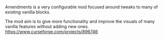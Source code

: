 Amendments is a very configurable mod focused around tweaks to many of existing vanilla blocks.  

The mod aim is to give more functionality and improve the visuals of many vanilla features without adding new ones.
https://www.curseforge.com/projects/896746